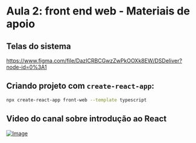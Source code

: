# Aula 2: front end web - Materiais de apoio

## Telas do sistema

https://www.figma.com/file/DazICRBCGwzZwPkOOXk8EW/DSDeliver?node-id=0%3A1


## Criando projeto com `create-react-app`:

```bash
npx create-react-app front-web --template typescript
```

## Video do canal sobre introdução ao React

[![Image](https://img.youtube.com/vi/IOJoJGDowEY/mqdefault.jpg "Vídeo no Youtube")](https://www.youtube.com/watch?v=IOJoJGDowEY)
